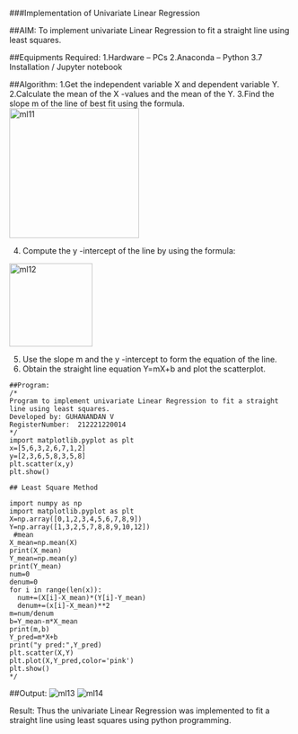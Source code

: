 ###Implementation of Univariate Linear Regression

##AIM:
To implement univariate Linear Regression to fit a straight line using least squares.

##Equipments Required:
1.Hardware – PCs
2.Anaconda – Python 3.7 Installation / Jupyter notebook

##Algorithm:
1.Get the independent variable X and dependent variable Y.
2.Calculate the mean of the X -values and the mean of the Y.
3.Find the slope m of the line of best fit using the formula.
<img width="231" alt="ml11" src="https://user-images.githubusercontent.com/100425381/200923714-81faee2d-1b8d-4cbf-b7f6-c1e4abbf0b79.png">

4. Compute the y -intercept of the line by using the formula:
<img width="148" alt="ml12" src="https://user-images.githubusercontent.com/100425381/200923751-e2c6e4f3-a506-48db-adf6-6fb9cd40a8d5.png">


5. Use the slope m and the y -intercept to form the equation of the line. 
6. Obtain the straight line equation Y=mX+b and plot the scatterplot.

~~~
##Program:
/*
Program to implement univariate Linear Regression to fit a straight line using least squares.
Developed by: GUHANANDAN V
RegisterNumber:  212221220014
*/
import matplotlib.pyplot as plt
x=[5,6,3,2,6,7,1,2]
y=[2,3,6,5,8,3,5,8]
plt.scatter(x,y)
plt.show()

## Least Square Method

import numpy as np
import matplotlib.pyplot as plt
X=np.array([0,1,2,3,4,5,6,7,8,9])
Y=np.array([1,3,2,5,7,8,8,9,10,12])
 #mean 
X_mean=np.mean(X)
print(X_mean)
Y_mean=np.mean(y)
print(Y_mean)
num=0
denum=0
for i in range(len(x)):
  num+=(X[i]-X_mean)*(Y[i]-Y_mean)
  denum+=(x[i]-X_mean)**2
m=num/denum
b=Y_mean-m*X_mean
print(m,b)
Y_pred=m*X+b
print("y pred:",Y_pred)
plt.scatter(X,Y)
plt.plot(X,Y_pred,color='pink')
plt.show()
*/
~~~

##Output:
![ml13](https://user-images.githubusercontent.com/100425381/200923814-525e7a77-b991-4d0e-a024-10a91aafc27d.jpeg)
![ml14](https://user-images.githubusercontent.com/100425381/200923825-00265eab-077e-48b9-9df7-a413424f4bc8.jpeg)


Result:
Thus the univariate Linear Regression was implemented to fit a straight line using least squares using python programming.
